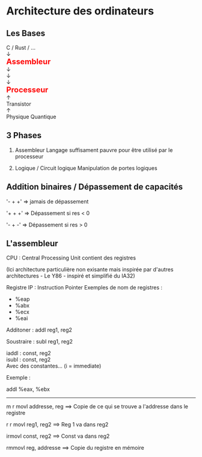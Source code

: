 # Architecture des ordinateurs

## Les Bases

C / Rust / ... \
    ↓ \
<span style="color:red;font-weight:700;font-size:20px">Assembleur</span>\
    ↓\
    ↓\
    ↓\
<span style="color:red;font-weight:700;font-size:20px">Processeur</span>\
    ↑\
Transistor\
    ↑\
Physique Quantique

## 3 Phases

1. Assembleur
    Langage suffisament pauvre pour être utilisé par le processeur

2. Logique / Circuit logique
    Manipulation de portes logiques

## Addition binaires / Dépassement de capacités

'- + +' => jamais de dépassement

'+ + +' => Dépassement si res < 0

'- + -' => Dépassement si res > 0

## L'assembleur

CPU : Central Processing Unit contient des registres

(Ici architecture particulière non exisante mais inspirée par d'autres architectures - Le Y86 - inspiré et simplifié du IA32)

Registre IP : Instruction Pointer
Exemples de nom de registres :

- %eap
- %abx
- %ecx
- %eai

Additoner : addl reg1, reg2

Soustraire : subl reg1, reg2

iaddl : const, reg2\
isubl : const, reg2\
Avec des constantes... (i = immediate)

Exemple :

addl %eax, %ebx
___

m r movl addresse, reg ==> Copie de ce qui se trouve a l'addresse dans le registre

r r movl reg1, reg2 ==> Reg 1 va dans reg2

irmovl const, reg2 ==> Const va dans reg2

rmmovl reg, addresse ==> Copie du registre en mémoire
